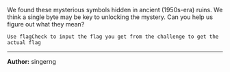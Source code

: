 
We found these mysterious symbols hidden in ancient (1950s-era) ruins. We think a single byte may be key to unlocking the mystery. Can you help us figure out what they mean?

`Use flagCheck to input the flag you get from the challenge to get the actual flag`

---
**Author:** singerng
